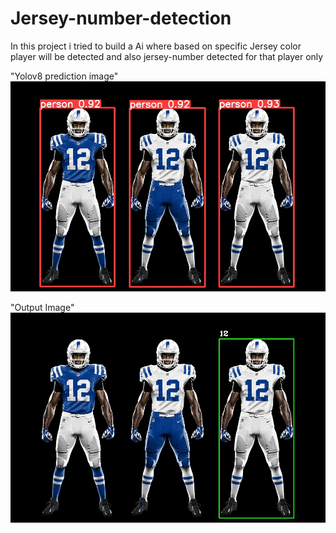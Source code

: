 # Jersey-number-detection
In this project i tried to build a Ai where based on specific Jersey color player will be detected and also jersey-number detected for that player only

"Yolov8 prediction image"
!["Output Image"](./runs/detect/predict/image0.jpg)

"Output Image"
!["Output Image"](./output_image.jpg?raw=true)
